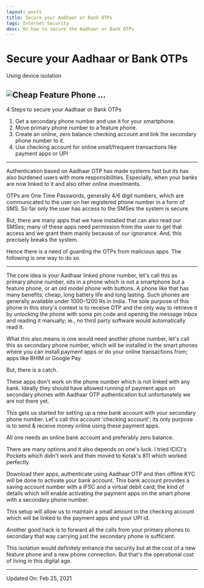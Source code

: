 ```yaml
---
layout: posts
title: Secure your Aadhaar or Bank OTPs
tags: Internet Security
desc: On how to secure the Aadhaar or Bank OTPs
---
```


# Secure your Aadhaar or Bank OTPs

Using device isolation

![Cheap Feature Phone ...](https://raw.githubusercontent.com/yogeshpowar/blog/main/images/aadhaar.jpg)
![]()
---

4 Steps to secure your Aadhaar or Bank OTPs

1. Get a secondary phone number and use it for your smartphone.
2. Move primary phone number to a feature phone.
3. Create an online, zero balance checking account and link the secondary phone
   number to it.
4. Use checking account for online small/frequent transactions like payment apps
   or UPI

---

Authentication based on Aadhaar OTP has made systems fast but its has also
burdened users with more responsibilities. Especially, when your banks are now
linked to it and also other online investments.

OTPs are One Time Passwords, generally 4/6 digit numbers, which are communicated
to the user on her registered phone number in a form of SMS. So far only the
user has access to the SMSes the system is secure.

But, there are many apps that we have installed that can also read our SMSes;
many of these apps need permission from the user to get that access and we grant
them mainly because of our ignorance. And, this precisely breaks the system.

Hence there is a need of guarding the OTPs from malicious apps. The following is
one way to do so.

---

The core idea is your Aadhaar linked phone number, let's call this as primary
phone number, sits in a phone which is not a smartphone but a feature phone, or
an old model phone with buttons. A phone like that has many benefits; cheap,
long battery life and long lasting. Such phones are generally available under
1000–1200 Rs in India. The sole purpose of this phone in this story's context is
to receive OTP and the only way to retrieve it by unlocking the phone with some
pin code and opening the message inbox and reading it manually; ie., no third
party software would automatically read it.

What this also means is one would need another phone number, let's call this as
secondary phone number, which will be installed in the smart phones where you
can install payment apps or do your online transactions from; apps like BHIM or
Google Pay.

But, there is a catch.

These apps don't work on the phone number which is not linked with any bank.
Ideally they should have allowed running of payment apps on secondary phones
with Aadhaar OTP authentication but unfortunately we are not there yet.

This gets us started for setting up a new bank account with your secondary phone
number. Let's call this account 'checking account'; its only purpose is to send
& receive money online using these payment apps.

All one needs an online bank account and preferably zero balance.

There are many options and it also depends on one's luck. I tried ICICI's
Pockets which didn't work and then moved to Kotak's 811 which worked perfectly.

Download their apps, authenticate using Aadhaar OTP and then offline KYC will be
done to activate your bank account. This bank account provides a saving account
number with a IFSC and a virtual debit card; the kind of details which will
enable activating the payment apps on the smart phone with a secondary phone
number.

This setup will allow us to maintain a small amount in the checking account
which will be linked to the payment apps and your UPI id.

Another good hack is to forward all the calls from your primary phones to
secondary that way carrying just the secondary phone is sufficient.

This isolation would definitely enhance the security but at the cost of a new
feature phone and a new phone connection. But that's the operational cost of
living in this digital age.

---

Updated On: Feb 25, 2021
